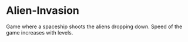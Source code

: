 # Alien-Invasion
Game where a spaceship shoots the aliens dropping down.
Speed of the game increases with levels.
